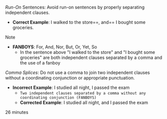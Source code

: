 *Run-On* Sentences: Avoid run-on sentences by properly separating independent clauses.
- **Correct Example**: I walked to the store==, and== I bought some groceries.

> [!NOTE]
> - **FANBOYS**: For, And, Nor, But, Or, Yet, So
> 	- In the sentence above "I walked to the store" and "I bought some groceries" are both independent clauses separated by a comma and the use of a fanboy


*Comma Splices*: Do not use a comma to join two independent clauses without a coordinating conjunction or appropriate punctuation.
- **Incorrect Example**: I studied all night, I passed the exam
	- `Two independent clauses separated by a comma without any coordinating conjunction (FANBOYS)`
	- **Corrected Example**: I studied all night, and I passed the exam


26 minutes